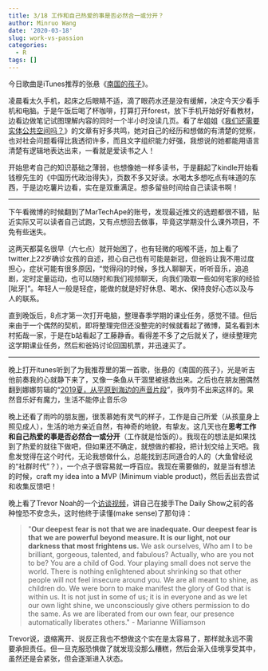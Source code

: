 ```yaml
---
title: 3/18 工作和自己热爱的事是否必然合一或分开？
author: Minruo Wang
date: '2020-03-18'
slug: work-vs-passion
categories:
  - R
tags: []
---
```


今日歌曲是iTunes推荐的张悬《[南国的孩子](https://www.youtube.com/watch?v=adFuFp672jM)》。

凌晨看太久手机，起床之后眼睛不适，滴了眼药水还是没有缓解，决定今天少看手机和电脑。于是午饭后喝了杯咖啡，打算打开forest，放下手机开始好好看教材，边看边做笔记试图理解内容的同时一个半小时没读几页。看了牟姐姐《[我们还需要实体公共空间吗？](https://mp.weixin.qq.com/s/w0CqaRc8GjEPRcEMWB3iJA)》的文章有好多共鸣，她对自己的经历和想做的有清楚的觉察，也对社会问题看得比我透彻许多，而且文字组织能力好强，我想说的她都能用语言清楚有逻辑地表达出来，一看就是爱读书之人！

开始思考自己的知识基础之薄弱，也想像她一样多读书，于是翻起了kindle开始看钱穆先生的《中国历代政治得失》，页数不多又好读。水喝太多想吃点有味道的东西，于是边吃薯片边看，实在是双重满足。想多留些时间给自己读读书啊！

---

下午看微博的时候翻到了MarTechApe的账号，发现最近推文的选题都很不错，贴近实际又可以读者自己试跑，又有点想回去做事，毕竟这学期没什么课外项目，不免有些迷失。

这两天都莫名很早（六七点）就开始困了，也有轻微的咽喉不适，加上看了twitter上22岁确诊女孩的自述，担心自己也有可能是新冠，但爸妈让我不用过度担心，症状可能有很多原因，“觉得闷的时候，多找人聊聊天，听听音乐，追追剧，定时定量运动，也可以随时和我们视频聊天，向我们吸取一些如何宅家的经验[呲牙]”。年轻人一般是轻症，能做的就是好好休息、喝水、保持良好心态以及与人的联系。

直到晚饭后，8点才第一次打开电脑，整理春季学期的课业任务，感觉不错。但后来由于一个偶然的契机，即将整理完但还没整完的时候就看起了微博，莫名看到木村拓哉一家，于是在b站看起了工藤静香。看得差不多了之后就关了，继续整理完这学期课业任务，然后和爸妈讨论回国机票，并迅速买了。

---

晚上打开itunes听到了为我推荐里的第一首歌，张悬的《南国的孩子》，光是听吉他前奏我的心就静下来了，又像一条鱼从干涸里被拯救出来。之后也在朋友圈偶然翻到娜娜剪辑的“[2019夏，从平原到海边的声音片段](https://www.demodemo.cc/h5/share/works/a16cc25589031f0df3c5ac416e96f372?from=timeline&isappinstalled=0)”，我咋剪不出来这样的。果然音乐好有魔力，生活不能停止音乐😢

晚上还看了雨吟的朋友圈，很羡慕她有灵气的样子，工作是自己所爱（从孩童身上照见成人），生活的地方亲近自然，有神奇的地貌，有挚友。这几天也在**思考工作和自己热爱的事是否必然合一或分开**（工作就是恰饭的）。我现在的想法是如果找到了热爱的就往下做吧，但如果还不确定，就想做的都投，把计划交给上天吧。我愈发觉得在这个时代，无论我想做什么，总能找到志同道合的人的（大鱼曾经说的“社群时代”？），一个点子很容易就一呼百应。我现在需要做的，就是当有想法的时候，craft my idea into a MVP (Minimum viable product)，然后丢出去尝试和收集反馈吧！

晚上看了Trevor Noah的一个[访谈视频](https://www.weibo.com/3973989639/Izd8dDeC8?type=comment)，讲自己在接手The Daily Show之前的各种惶恐不安念头，这时他终于读懂(make sense)了那句诗：

> "**Our deepest fear is not that we are inadequate. Our deepest fear is that we are powerful beyond measure. It is our light, not our darkness that most frightens us.** We ask ourselves, Who am I to be brilliant, gorgeous, talented, and fabulous? Actually, who are you not to be? You are a child of God. Your playing small does not serve the world. There is nothing enlightened about shrinking so that other people will not feel insecure around you. We are all meant to shine, as children do. We were born to make manifest the glory of God that is within us. It is not just in some of us; it is in everyone and as we let our own light shine, we unconsciously give others permission to do the same. As we are liberated from our own fear, our presence automatically liberates others." - Marianne Williamson

Trevor说，退缩离开、说反正我也不想做这个实在是太容易了，那样就永远不需要承担责任。但一旦克服恐惧做了就发现没那么糟糕，然后会渐入佳境享受其中，虽然还是会紧张，但会逐渐进入状态。